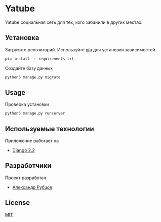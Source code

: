 # Yatube

Yatube социальная сеть для тех, кого забанили в других местах.

## Установка

Загрузите репозиторий. Используйте [pip](https://pip.pypa.io/en/stable/)
для установки зависимостей.

```bash
pip install -r requirements.txt
```

Создайте базу данных

```bash
python3 manage.py migrate
```

## Usage

Проверка установки

```bash
python3 manage.py runserver
```

## Используемые технологии

Приложение работает на
- [Django 2.2](https://www.djangoproject.com/download/)

## Разработчики

Проект разработан 
- [Александр Рубцов](https://github.com/FinemechanicPub)

## License
[MIT](https://choosealicense.com/licenses/mit/)
